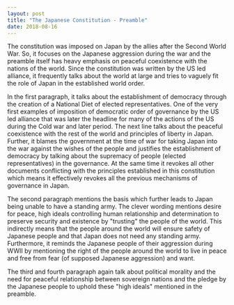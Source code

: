 ```yaml
---
layout: post
title: "The Japanese Constitution - Preamble"
date: 2018-08-16
---
```


The constitution was imposed on Japan by the allies after the Second World War. So, it focuses on the Japanese aggression during the war and the preamble itself has heavy emphasis on peaceful coexistence with the nations of the world. Since the constitution was written by the US led alliance, it frequently talks about the world at large and tries to vaguely fit the role of Japan in the established world order.  
  
In the first paragraph, it talks about the establishment of democracy through the creation of a National Diet of elected representatives. One of the very first examples of imposition of democratic order of governance by the US led alliance that was later the headline for many of the actions of the US during the Cold war and later period. The next line talks about the peaceful coexistence with the rest of the world and principles of liberty in Japan. Further, it blames the government at the time of war for taking Japan into the war against the wishes of the people and justifies the establishment of democracy by talking about the supremacy of people (elected representatives) in the governance. At the same time it revokes all other documents conflicting with the principles established in this constitution which means it effectively revokes all the previous mechanisms of governance in Japan.  
  
The second paragraph mentions the basis which further leads to Japan being unable to have a standing army. The clever wording mentions desire for peace, high ideals controlling human relationship and determination to preserve security and existence by "trusting" the people of the world. This indirectly means that the people around the world will ensure safety of Japanese people and that Japan does not need any standing army. Furthermore, it reminds the Japanese people of their aggression during WWII by mentioning the right of the people around the world to live in peace and free from fear (of supposed Japanese aggression) and want.  
  
The third and fourth paragraph again talk about political morality and the need for peaceful relationship between sovereign nations and the pledge by the Japanese people to uphold these "high ideals" mentioned in the preamble.

